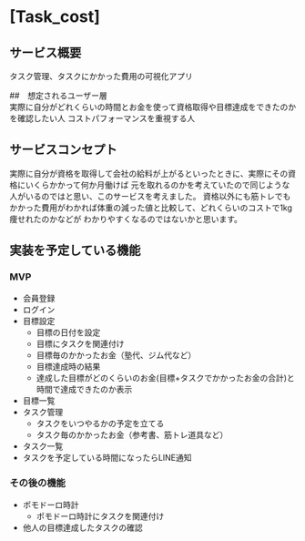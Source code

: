 # [Task_cost]  

## サービス概要  
タスク管理、タスクにかかった費用の可視化アプリ

##　想定されるユーザー層  
実際に自分がどれくらいの時間とお金を使って資格取得や目標達成をできたのかを確認したい人
コストパフォーマンスを重視する人

## サービスコンセプト  
実際に自分が資格を取得して会社の給料が上がるといったときに、実際にその資格にいくらかかって何か月働けば
元を取れるのかを考えていたので同じような人がいるのではと思い、このサービスを考えました。
資格以外にも筋トレでもかかった費用がわかれば体重の減った値と比較して、どれくらいのコストで1kg痩せれたのかなどが
わかりやすくなるのではないかと思います。

## 実装を予定している機能  
### MVP  
* 会員登録  
* ログイン  
* 目標設定  
  * 目標の日付を設定  
  * 目標にタスクを関連付け
  * 目標毎のかかったお金（塾代、ジム代など）
  * 目標達成時の結果
  * 達成した目標がどのくらいのお金(目標+タスクでかかったお金の合計)と時間で達成できたのか表示
* 目標一覧  
* タスク管理
  * タスクをいつやるかの予定を立てる  
  * タスク毎のかかったお金（参考書、筋トレ道具など）
* タスク一覧  
* タスクを予定している時間になったらLINE通知   

### その後の機能  
* ポモドーロ時計 
  * ポモドーロ時計にタスクを関連付け  
* 他人の目標達成したタスクの確認
